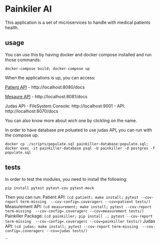 # Painkiler AI

This application is a set of microservices to handle with medical patients health.

## usage

You can use this by having docker and docker compose installed and run those commands:

`docker-compose build; docker-compose up`

When the applications is up, you can access:

[Patient API](./patient/README.md) - http://localhost:8080/docs

[Mesaure API](./measurement/README.md) - http://localhost:8081/docs

Judas API
    - FileSystem Console: http://localhost:9001
    - API: http://localhost:8070/docs

You can also know more about wich one by clickling on the name.

In order to have database pre poluated to use judas API, you can run with the compose up:

`docker cp ./scripts/populate.sql painkiller-database:populate.sql; docker exec -it painkiller-database psql -U painkiller -d postgres -f populate.sql`


## tests

In order to test the modules, you need to install the following:

`pip install pytest pytest-cov pytest-mock`

Then you can run:
    Patient API: `(cd patient; make install; pytest --cov-report term-missing  --cov-config=.coveragerc --cov=patient tests/)`
    Measurement API: `(cd measurement; make install; pytest --cov-report term-missing  --cov-config=.coveragerc --cov=measurement tests/)`
    Painkiller Package: `(cd painkiller; pip install .; pytest --cov-report term-missing  --cov-config=.coveragerc --cov=painkiller tests/)`
    Judas API: `(cd judas; make install; pytest --cov-report term-missing  --cov-config=.coveragerc --cov=judas tests/)` 

``